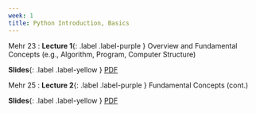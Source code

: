 ```yaml
---
week: 1
title: Python Introduction, Basics
---
```


Mehr 23
: **Lecture 1**{: .label .label-purple } Overview and Fundamental Concepts (e.g., Algorithm, Program, Computer Structure)

  **Slides**{: .label .label-yellow } [PDF](../assets/lectures/Python-Session-1.pdf)

Mehr 25
: **Lecture 2**{: .label .label-purple } Fundamental Concepts (cont.)

  **Slides**{: .label .label-yellow } [PDF](../assets/lectures/Python-Session-2.pdf)